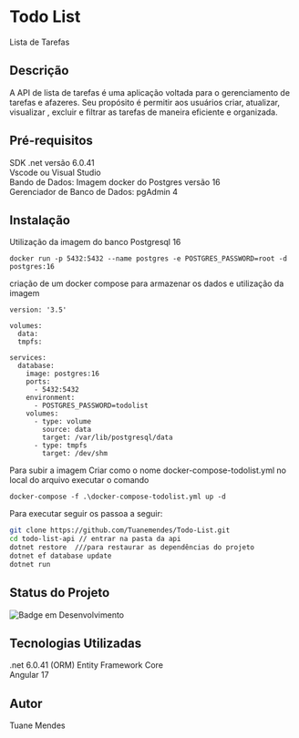 # Todo List

Lista de Tarefas

## Descrição

A API de lista de tarefas é uma aplicação voltada para o gerenciamento de tarefas e afazeres.
Seu propósito é permitir aos usuários criar, atualizar, visualizar , excluir e filtrar as tarefas de maneira eficiente e organizada.

## Pré-requisitos

SDK .net versão 6.0.41 <br>
Vscode ou Visual Studio <br>
Bando de Dados: Imagem docker do Postgres versão 16 <br>
Gerenciador de Banco de Dados: pgAdmin 4  

## Instalação

Utilização da imagem do banco Postgresql 16 

```
docker run -p 5432:5432 --name postgres -e POSTGRES_PASSWORD=root -d postgres:16

```
criação de um docker compose para armazenar os dados e utilização da imagem

```
version: '3.5'

volumes:
  data:
  tmpfs:

services:
  database:
    image: postgres:16
    ports:
      - 5432:5432
    environment:
      - POSTGRES_PASSWORD=todolist
    volumes:
      - type: volume
        source: data
        target: /var/lib/postgresql/data
      - type: tmpfs
        target: /dev/shm
```

Para subir a imagem 
Criar como o nome docker-compose-todolist.yml
no local do arquivo executar o comando 

```
docker-compose -f .\docker-compose-todolist.yml up -d
```
Para executar  seguir os passoa a seguir: 

```bash
git clone https://github.com/Tuanemendes/Todo-List.git
cd todo-list-api // entrar na pasta da api 
dotnet restore  ///para restaurar as dependências do projeto
dotnet ef database update
dotnet run 
```

## Status do Projeto
<div align="left">
  
![Badge em Desenvolvimento ](http://img.shields.io/static/v1?label=STATUS&message=EM%20DESENVOLVIMENTO&color=GREEN&style=for-the-badge )


## Tecnologias Utilizadas 

 .net 6.0.41 
 (ORM) Entity Framework Core <br>
 Angular 17 

## Autor
Tuane Mendes 


